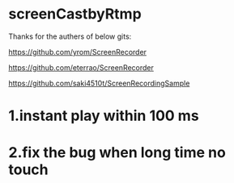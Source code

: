 # screenCastbyRtmp
Thanks for the authers of below gits:

 https://github.com/yrom/ScreenRecorder 
 
 https://github.com/eterrao/ScreenRecorder
 
 https://github.com/saki4510t/ScreenRecordingSample

# 1.instant play within 100 ms
# 2.fix the bug when long time no touch



